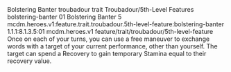 <ability>
  <name>Bolstering Banter</name>
  <metadata>
    <class>troubadour</class>
    <feature_type>trait</feature_type>
    <file_dpath>Troubadour/5th-Level Features</file_dpath>
    <item_id>bolstering-banter</item_id>
    <item_index>01</item_index>
    <item_name>Bolstering Banter</item_name>
    <level>5</level>
    <scc>mcdm.heroes.v1:feature.trait.troubadour.5th-level-feature:bolstering-banter</scc>
    <scdc>1.1.1:8.1.3.5:01</scdc>
    <source>mcdm.heroes.v1</source>
    <type>feature/trait/troubadour/5th-level-feature</type>
  </metadata>
  <effects>
    <effect type="mundane">Once on each of your turns, you can use a free maneuver to exchange words with a target of your current performance, other than yourself. The target can spend a Recovery to gain temporary Stamina equal to their recovery value.</effect>
  </effects>
</ability>
